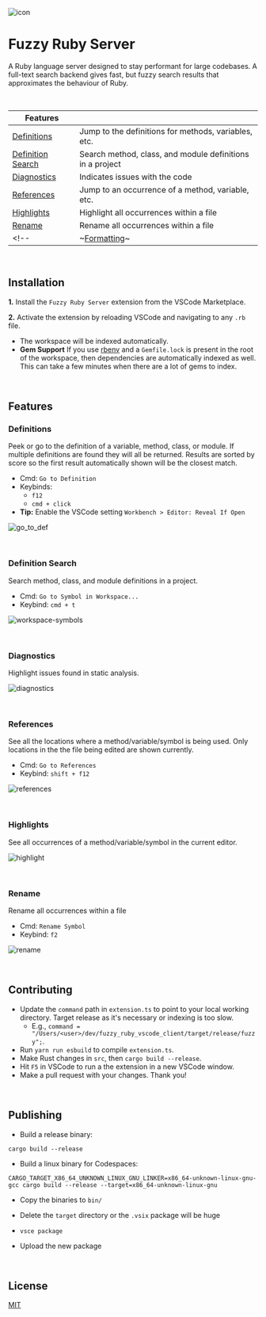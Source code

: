 ![icon](https://user-images.githubusercontent.com/1145873/192818122-8bdaee87-c2d9-4073-a53a-ace5f040f902.png)
# Fuzzy Ruby Server

A Ruby language server designed to stay performant for large codebases. A full-text search backend gives fast, but fuzzy search results that approximates the behaviour of Ruby.

&nbsp;

| Features  |  |
| ------------- | ------------- |
| [Definitions](#definitions) | Jump to the definitions for methods, variables, etc. |
| [Definition Search](#definition-search) | Search method, class, and module definitions in a project |
| [Diagnostics](#diagnostics) | Indicates issues with the code |
| [References](#references) | Jump to an occurrence of a method, variable, etc. |
| [Highlights](#highlights) | Highlight all occurrences within a file |
| [Rename](#rename) | Rename all occurrences within a file |
<!-- | ~[Formatting](#formatting)~ | todo: Supports formatting only modified lines | -->

&nbsp;
## Installation
**1.** Install the `Fuzzy Ruby Server` extension from the VSCode Marketplace.

**2.** Activate the extension by reloading VSCode and navigating to any `.rb` file.

- The workspace will be indexed automatically.
- **Gem Support** If you use [rbenv](https://github.com/rbenv/rbenv) and a `Gemfile.lock` is present in the root of the workspace, then dependencies are automatically indexed as well. This can take a few minutes when there are a lot of gems to index.

&nbsp;
## Features
<a id="definitions"></a>
### Definitions
Peek or go to the definition of a variable, method, class, or module. If multiple definitions are found they will all be returned. Results are sorted by score so the first result automatically shown will be the closest match.

- Cmd: `Go to Definition`
- Keybinds:
  - `f12`
  - `cmd + click`
- **Tip:** Enable the VSCode setting `Workbench > Editor: Reveal If Open`

![go_to_def](https://user-images.githubusercontent.com/1145873/177204185-281c7d77-6894-41e8-92c0-69110169bed5.gif)

&nbsp;
<a id="definition-search"></a>
### Definition Search
Search method, class, and module definitions in a project.

- Cmd: `Go to Symbol in Workspace...`
- Keybind: `cmd + t`

![workspace-symbols](https://user-images.githubusercontent.com/1145873/224568569-abeafb04-6efb-447c-8d36-f348400c72cb.gif)


&nbsp;
<a id="diagnostics"></a>
### Diagnostics
Highlight issues found in static analysis.

![diagnostics](https://user-images.githubusercontent.com/1145873/177204213-777bde3e-5628-4e8c-96d7-e8629050a60e.gif)

&nbsp;
<a id="references"></a>
### References
See all the locations where a method/variable/symbol is being used. Only locations in the the file being edited are shown currently.

- Cmd: `Go to References`
- Keybind: `shift + f12`

![references](https://user-images.githubusercontent.com/1145873/177204235-5888f7ee-b638-4a7e-8a7a-80f8c2ecc327.gif)

&nbsp;
<a id="highlights"></a>
### Highlights
See all occurrences of a method/variable/symbol in the current editor.

![highlight](https://user-images.githubusercontent.com/1145873/177204231-4ccd8b81-ce3c-41f4-b393-146f444307f8.gif)

&nbsp;
<a id="rename"></a>
### Rename
Rename all occurrences within a file

- Cmd: `Rename Symbol`
- Keybind: `f2`

![rename](https://user-images.githubusercontent.com/1145873/177204249-73415e9d-c473-4a3c-9347-694ad3647d50.gif)

&nbsp;
## Contributing
- Update the `command` path in `extension.ts` to point to your local working directory. Target release as it's necessary or indexing is too slow.
  - E.g., `command = "/Users/<user>/dev/fuzzy_ruby_vscode_client/target/release/fuzzy";`.
- Run `yarn run esbuild` to compile `extension.ts`.
- Make Rust changes in `src`, then `cargo build --release`.
- Hit `F5` in VSCode to run a the extension in a new VSCode window.
- Make a pull request with your changes. Thank you!

&nbsp;
## Publishing
- Build a release binary:
```
cargo build --release
```

- Build a linux binary for Codespaces:
```
CARGO_TARGET_X86_64_UNKNOWN_LINUX_GNU_LINKER=x86_64-unknown-linux-gnu-gcc cargo build --release --target=x86_64-unknown-linux-gnu
```

- Copy the binaries to `bin/`

- Delete the `target` directory or the `.vsix` package will be huge

- `vsce package`

- Upload the new package

&nbsp;
## License
[MIT](https://choosealicense.com/licenses/mit/)
